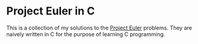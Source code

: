 # Project Euler in C

This is a collection of my solutions to the [Project Euler](https://projecteuler.net/) problems. They are naively written in C for the purpose of learning C programming.
